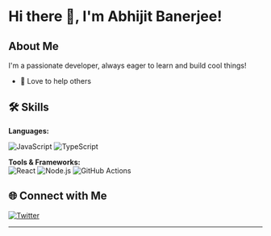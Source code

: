 # Hi there 👋, I'm Abhijit Banerjee!



##  About Me
I'm a passionate developer, always eager to learn and build cool things!  
- 🌱 Love to help others


## 🛠️ Skills
**Languages:**  

![JavaScript](https://img.shields.io/badge/-JavaScript-333?style=flat&logo=javascript) 
![TypeScript](https://img.shields.io/badge/-TypeScript-333?style=flat&logo=typescript)

**Tools & Frameworks:**  
![React](https://img.shields.io/badge/-React-333?style=flat&logo=react)
![Node.js](https://img.shields.io/badge/-Node.js-333?style=flat&logo=node.js)
![GitHub Actions](https://img.shields.io/badge/-GitHub%20Actions-333?style=flat&logo=github-actions)



## 🌐 Connect with Me

[![Twitter](https://img.shields.io/badge/-Twitter-1DA1F2?style=flat&logo=twitter)](https://twitter.com/ban_abhy)


---
